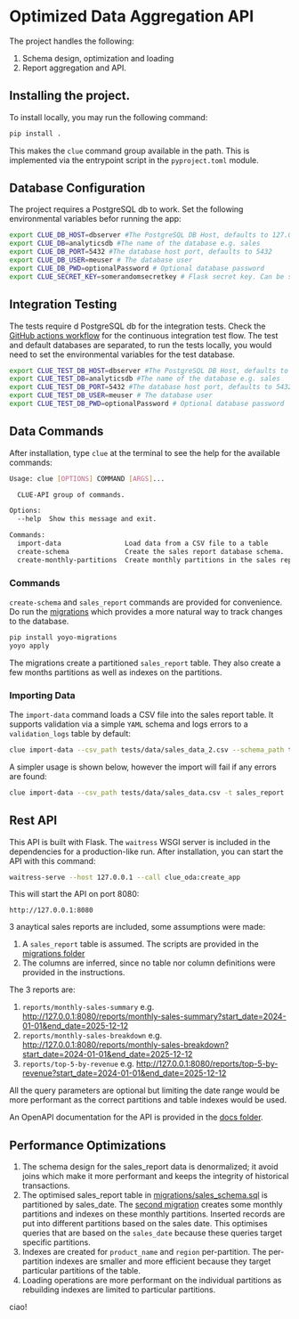 # Optimized Data Aggregation API

The project handles the following:

1. Schema design, optimization and loading
1. Report aggregation and API.

## Installing the project.

To install locally, you may run the following command:

```sh
pip install .
```

This makes the `clue` command group available in the path. This is implemented via the entrypoint script in the `pyproject.toml` module.

## Database Configuration

The project requires a PostgreSQL db to work. Set the following environmental variables befor running the app:

```sh
export CLUE_DB_HOST=dbserver #The PostgreSQL DB Host, defaults to 127.0.0.1
export CLUE_DB=analyticsdb #The name of the database e.g. sales
export CLUE_DB_PORT=5432 #The database host port, defaults to 5432
export CLUE_DB_USER=meuser # The database user
export CLUE_DB_PWD=optionalPassword # Optional database password
export CLUE_SECRET_KEY=somerandomsecretkey # Flask secret key. Can be set to "dev" in development. 
```

## Integration Testing

The tests require d PostgreSQL db for the integration tests. Check the [GitHub actions workflow](.github/workflows/test.yml) for the continuous integration test flow. The test and default databases are separated, to run the tests locally, you would need to set the environmental variables for the test database.

```sh
export CLUE_TEST_DB_HOST=dbserver #The PostgreSQL DB Host, defaults to 127.0.0.1
export CLUE_TEST_DB=analyticsdb #The name of the database e.g. sales
export CLUE_TEST_DB_PORT=5432 #The database host port, defaults to 5432
export CLUE_TEST_DB_USER=meuser # The database user
export CLUE_TEST_DB_PWD=optionalPassword # Optional database password
```

## Data Commands

After installation, type `clue` at the terminal to see the help for the available commands:

```sh
Usage: clue [OPTIONS] COMMAND [ARGS]...

  CLUE-API group of commands.

Options:
  --help  Show this message and exit.

Commands:
  import-data                Load data from a CSV file to a table
  create-schema              Create the sales report database schema.
  create-monthly-partitions  Create monthly partitions in the sales report table.
```

### Commands

`create-schema` and `sales_report` commands are provided for convenience. Do run the [migrations](migrations/) which provides a more natural way to track changes to the database.

```sh
pip install yoyo-migrations
yoyo apply
```

The migrations create a partitioned `sales_report` table. They also create a few months partitions as well as indexes on the partitions.

### Importing Data

The `import-data` command loads a CSV file into the sales report table. It supports validation via a simple `YAML` schema and logs errors to a `validation_logs` table by default: 

```sh 
clue import-data --csv_path tests/data/sales_data_2.csv --schema_path tests/data/sales_data.yaml --table sales_report
```

A simpler usage is shown below, however the import will fail if any errors are found:
```sh
clue import-data --csv_path tests/data/sales_data.csv -t sales_report
```


## Rest API

This API is built with Flask. The `waitress` WSGI server is included in the dependencies for a production-like run. After installation, you can start the API with this command:

```sh
waitress-serve --host 127.0.0.1 --call clue_oda:create_app
```
This will start the API on port 8080:

```
http://127.0.0.1:8080
```

3 anaytical sales reports are included, some assumptions were made:

1. A `sales_report` table is assumed. The scripts are provided in the [migrations folder](migrations/)
1. The columns are inferred, since no table nor column definitions were provided in the instructions.

The 3 reports are:

1. `reports/monthly-sales-summary` e.g. http://127.0.0.1:8080/reports/monthly-sales-summary?start_date=2024-01-01&end_date=2025-12-12
1. `reports/monthly-sales-breakdown` e.g. http://127.0.0.1:8080/reports/monthly-sales-breakdown?start_date=2024-01-01&end_date=2025-12-12
1. `reports/top-5-by-revenue` e.g. http://127.0.0.1:8080/reports/top-5-by-revenue?start_date=2024-01-01&end_date=2025-12-12

All the query parameters are optional but limiting the date range would be more performant as the correct partitions and table indexes would be used.

An OpenAPI documentation for the API is provided in the [docs folder](docs/openapi.yaml).

## Performance Optimizations

1. The schema design for the sales_report data is denormalized; it avoid joins which make it more performant and keeps the integrity of historical transactions.
1. The optimised sales_report table in [migrations/sales_schema.sql](migrations/20250413_01_rjwHd.sql) is partitioned by sales_date. The [second migration](migrations/20250413_02_9sO9a.sql) creates some monthly partitions and indexes on these monthly partitions. Inserted records are put into different partitions based on the sales date. This optimises queries that are based on the `sales_date` because these queries target specific partitions. 
1. Indexes are created for `product_name` and `region` per-partition. The per-partition indexes are smaller and more efficient because they target particular partitions of the table. 
1. Loading operations are more performant on the individual partitions as rebuilding indexes are limited to particular partitions.        

ciao!
